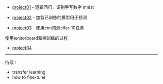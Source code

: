 + [project01](project01_mnist.py) - 逻辑回归，识别手写数字 mnist

+ [project02](project02_mnist.py) - 加载已训练的模型用于预测

+ [project03](project03_cifar.py) - 使用cnn预测cifar-10任务 

使用tensorboard监控训练的过程

+ [project04](project04_face.py) 


---
待续：
+ transfer learning
+ how to fine-tune

